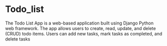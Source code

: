 # Todo_list
The Todo List App is a web-based application built using Django Python web framework. The app allows users to create, read, update, and delete (CRUD) todo items. Users can add new tasks, mark tasks as completed, and delete tasks
